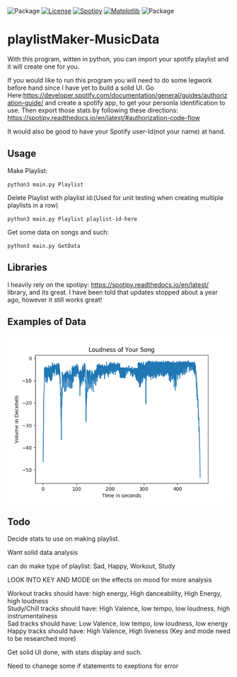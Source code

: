 ![Package](https://img.shields.io/pypi/pyversions/Django.svg)
[![License](https://img.shields.io/badge/license-GNU-blue.svg)](https://github.com/DackJempsey/playlistMaker/blob/master/LICENSE.md)
[![Spotipy](https://img.shields.io/badge/library-spotipy-brightgreen.svg)](https://spotipy.readthedocs.io/en/latest/)
[![Matplotlib](https://img.shields.io/badge/library-matplotlib-brightgreen.svg)](https://matplotlib.org/index.html)
![Package](https://img.shields.io/badge/for-fun-orange.svg)

# playlistMaker-MusicData
With this program, witten in python, you can import your spotify playlist and it will create one for you.

If you would like to run this program you will need to do some legwork before hand since I have yet to build a 
solid UI. Go Here:https://developer.spotify.com/documentation/general/guides/authorization-guide/ and create a spotify app, to get your personla identification to use. Then export those stats by following these directions: https://spotipy.readthedocs.io/en/latest/#authorization-code-flow

It would also be good to have your Spotify user-Id(not your name) at hand.

## Usage 
Make Playlist:
```
python3 main.py Playlist
```
Delete Playlist with playlist id:(Used for unit testing when creating multiple playlists in a row)
```
python3 main.py Playlist playlist-id-here
```
Get some data on songs and such:
```
python3 main.py GetData
```

## Libraries
I heavily rely on the spotipy: https://spotipy.readthedocs.io/en/latest/ library, and its great. I have been told that updates stopped about a year ago, however it still works great!

## Examples of Data
![example](https://github.com/DackJempsey/playlistMaker/blob/master/examples/LetItHappen.png)


## Todo
Decide stats to use on making playlist.

Want solid data analysis

can do make type of playlist: Sad, Happy, Workout, Study

LOOK INTO KEY AND MODE on the effects on mood for more analysis

Workout tracks should have: high energy, High danceability, High Energy, high loudness\
Study/Chill tracks should have: High Valence, low tempo, low loudness, high instrumentalness\
Sad tracks should have: Low Valence, low tempo, low loudness, low energy\
Happy tracks should have: High Valence, High liveness (Key and mode need to be researched more)

Get solid UI done, with stats display and such.

Need to chanege some if statements to exeptions for error
